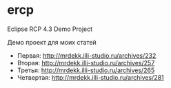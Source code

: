 ercp
====

Eclipse RCP 4.3 Demo Project

Демо проект для моих статей 

- Первая: http://mrdekk.illi-studio.ru/archives/232
- Вторая: http://mrdekk.illi-studio.ru/archives/257
- Третья: http://mrdekk.illi-studio.ru/archives/265
- Четвертая: http://mrdekk.illi-studio.ru/archives/281
